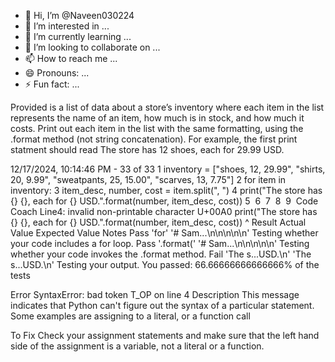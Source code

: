 - 👋 Hi, I’m @Naveen030224
- 👀 I’m interested in ...
- 🌱 I’m currently learning ...
- 💞️ I’m looking to collaborate on ...
- 📫 How to reach me ...
- 😄 Pronouns: ...
- ⚡ Fun fact: ...

<!---
Naveen030224/Naveen030224 is a ✨ special ✨ repository because its `README.md` (this file) appears on your GitHub profile.
You can click the Preview link to take a look at your changes.
--->
Provided is a list of data about a store’s inventory where each item in the list represents the name of an item, how much is in stock, and how much it costs. Print out each item in the list with the same formatting, using the .format method (not string concatenation). For example, the first print statment should read The store has 12 shoes, each for 29.99 USD.

12/17/2024, 10:14:46 PM - 33 of 33
1
inventory = ["shoes, 12, 29.99", "shirts, 20, 9.99", "sweatpants, 25, 15.00", "scarves, 13, 7.75"]
2
for item in inventory:
3
    item_desc, number, cost = item.split(", ")
4
    print("The store has {} {}, each for {} USD.".format(number, item_desc, cost))
5
​
6
​
7
​
8
​
9
​
Code Coach
Line4: invalid non-printable character U+00A0
    print("The store has {} {}, each for {} USD.".format(number, item_desc, cost))
                                                                           ^
Result	Actual Value	Expected Value	Notes
Pass	'for'	'# Sam...\n\n\n\n\n'	Testing whether your code includes a for loop.
Pass	'.format('	'# Sam...\n\n\n\n\n'	Testing whether your code invokes the .format method.
Fail	'The s...USD.\n'	'The s...USD.\n'	Testing your output.
You passed: 66.66666666666666% of the tests

Error
SyntaxError: bad token T_OP on line 4
Description
This message indicates that Python can't figure out the syntax of a particular statement. Some examples are assigning to a literal, or a function call

To Fix
Check your assignment statements and make sure that the left hand side of the assignment is a variable, not a literal or a function.



